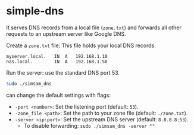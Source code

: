 # simple-dns

It serves DNS records from a local file (`zone.txt`) and forwards all other requests to an upstream server like Google DNS.

Create a `zone.txt` file:
This file holds your local DNS records.
```
myserver.local.   IN  A   192.168.1.10
nas.local.        IN  A   192.168.1.50
```

Run the server:
use the standard DNS port 53.
```bash
sudo ./simsam_dns
```

can change the default settings with flags:

*   `-port <number>`: Set the listening port (default: `53`).
*   `-zone_file <path>`: Set the path to your zone file (default: `./zone.txt`).
*   `-server <ip:port>`: Set the upstream DNS server (default: `8.8.8.8:53`).
    *   To disable forwarding: `sudo ./simsam_dns -server ""`
